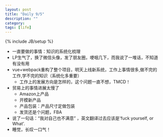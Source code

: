 ```yaml
---
layout: post
title: "Daily 9/5"
description: ""
category: 
tags: [life]
---
```

{% include JB/setup %}

- 一直要做的事情：知识的系统化梳理
- LP生气了，换了微信头像，发了朋友圈，哽咽几下，而我说了一堆话，不知道有没有用
- vue+webpack重构了整个项目，明天上线新系统，工作上事情很多,做不完的工作,学不完的知识（系统化多重要）
  - 工作上的发展方向是怎样的，这个问题一直不想，TMCD！
- 贸易上的事情进展太慢了
	- Amazon上产品
	- 开模新产品
	- 产品包装：产品尺寸定做包装
	- 发货还是个问题，FBA
- 说了一句话：“我对自己也不满意” ，英文翻译过去应该是'fuck yourself, or What'. 
- 睡觉，长叹一口气！
